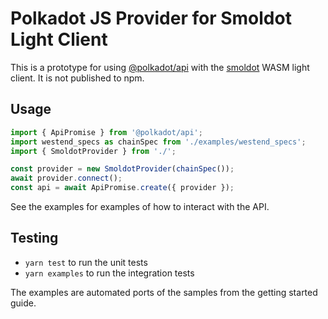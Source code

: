 # Polkadot JS Provider for Smoldot Light Client

This is a prototype for using [@polkadot/api](https://polkadot.js.org/docs/api/start)
with the [smoldot](https://npmjs.com/package/smoldot) WASM light client. It is
not published to npm.

## Usage

```js
import { ApiPromise } from '@polkadot/api';
import westend_specs as chainSpec from './examples/westend_specs';
import { SmoldotProvider } from './';

const provider = new SmoldotProvider(chainSpec());
await provider.connect();
const api = await ApiPromise.create({ provider });
```

See the examples for examples of how to interact with the API.

## Testing

* `yarn test` to run the unit tests
* `yarn examples` to run the integration tests

The examples are automated ports of the samples from the getting started guide.
